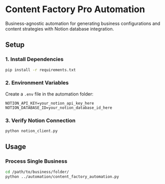 # Content Factory Pro Automation

Business-agnostic automation for generating business configurations and content strategies with Notion database integration.

## Setup

### 1. Install Dependencies
```bash
pip install -r requirements.txt
```

### 2. Environment Variables
Create a `.env` file in the automation folder:
```env
NOTION_API_KEY=your_notion_api_key_here
NOTION_DATABASE_ID=your_notion_database_id_here
```

### 3. Verify Notion Connection
```bash
python notion_client.py
```

## Usage

### Process Single Business
```bash
cd /path/to/business/folder/
python ../automation/content_factory_automation.py